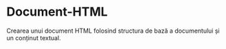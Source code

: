# Document-HTML
Crearea unui document HTML folosind structura de bază a documentului și un conținut textual.
